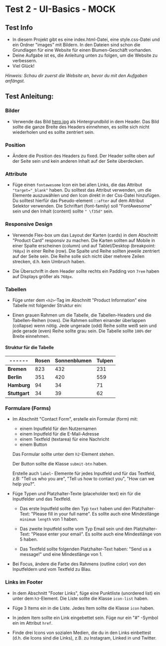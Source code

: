 # Test 2 - UI-Basics - MOCK

## Test Info
 
* In diesem Projekt gibt es eine index.html-Datei, eine style.css-Datei und ein Ordner "images" mit Bildern. In den Dateien sind schon die Grundlagen für eine Website für einen Blumen-Geschäft vorhanden.
* Deine Aufgabe ist es, die Anleitung unten zu folgen, um die Website zu verbessern. 
* Viel Glück! 

 *Hinweis: Schau dir zuerst die Website an, bevor du mit den Aufgaben anfängst.*

## Test Anleitung: 

### Bilder 
* Verwende das Bild [hero.jpg](./solution/images/hero.jpg) als Hintergrundbild in dem Header. Das Bild sollte die ganze Breite des Headers einnehmen, es sollte sich nicht wiederholen und es sollte zentriert sein.  

### Position
* Ändere die  Position des Headers zu fixed. Der Header sollte oben auf der Seite sein und kein anderen Inhalt auf der Seite überdecken. 

### Attribute
*  Füge einen `fontawesome` Icon ein bei allen Links, die das Attribut `"target="_blank"` haben. Du solltest das Attribut verwenden, um die Elemente  auszuwählen  und den Icon direkt in der Css-Datei hinzufügen. Du solltest hierfür das Pseudo-element `::after` auf dem Attribut Selektor verwenden. Die Schriftart (font-family) soll "FontAwesome"  sein und den Inhalt (content) sollte `" \f35d"` sein.

### Responsive Design
* Verwende Flex-box um das Layout der Karten  (cards) in dem Abschnitt "Product Card" responsiv zu machen. Die Karten sollten auf Mobile in einer Spalte erscheinen (column) und auf Tablet/Desktop (breakpoint: `768px`) in einer Reihe (row).  Die Spalte und Reihe sollten jeweile zentriert auf der Seite sein. Die Reihe solle sich nicht über mehrere Zeilen strecken, d.h. kein Umbruch haben. 

* Die Überschrift in dem  Header sollte rechts ein Padding  von `7rem` haben auf Displays größer als `768px`.

### Tabellen
* Füge unter dem `<h2>`-Tag im Abschnitt "Product Information" eine Tabelle mit folgender Struktur ein: 


* Einen grauen Rahmen um die Tabelle, die Tabellen-Headers und die Tabellen-Reihen (rows). Die Rahmen sollten einander überlappen (collapse) wenn nötig. Jede ungerade (odd) Reihe sollte weiß sein und jede gerade (even) Reihe sollte grau sein. Die Tabelle sollte `100%` der Breite einnehmen.

#### Struktur für die Tabelle 
|------|Rosen|Sonnenblumen|Tulpen|
|-----------|------|----|-------|
|**Bremen**|823|432|231|
|**Berlin**|351|420|559|
|**Hamburg**|94|34|71|
|**Stuttgart**|34|39|62|

### Formulare (Forms)

* Im Abschnitt "Contact Form", erstelle ein Formular (form) mit: 

  - einem  Inputfeld für den Nutzernamen
  - einem Inputfeld für die E-Mail-Adresse 
  - einem Textfeld (textarea) für eine Nachricht
  - einem Button 
  
  Das Formular sollte unter dem `h2`-Element stehen.

  Der Button sollte die Klasse `submit-btn` haben. 
  
  Erstelle auch  `label`- Elemente für jedes Inputfeld und für das Textfeld, z.B: "Tell us who you are", "Tell us how to contact you", "How can we help you?".


* Füge Typen und Platzhalter-Texte (placeholder text) ein für die Inputfelder und das Textfeld. 
  - Das erste Inputfeld sollte den Typ `text` haben und den Platzhalter-Text: "Please fill in your full name". Es sollte auch eine Mindestlänge `minimum length` von 1 haben.

  - Das zweite Inputfeld sollte vom Typ Email sein und den Platzhalter-Text: "Please enter your email". Es sollte auch eine Mindestlänge von 5 haben. 
  -  Das Textfeld sollte folgenden Platzhalter-Text haben: "Send us a message!" und eine Mindestlänge von 1.
* Bei  Focus, ändere die Farbe des Rahmens (outline color) von den Inputfeldern und vom Textfeld zu Blau.

### Links im Footer  
* In dem Abschnitt "Footer Links", füge eine Punktliste (unordered list) ein unter dem  `h3`-Element. Die Liste sollte die Klasse `icon-list` haben. 

- Füge 3 Items ein in die Liste. Jedes Item sollte die Klasse `icon` haben.

- In jedem  Item sollte ein Link eingebettet sein. Füge nur ein "#" -Symbol  ein im Attribut  `href`. 

- Finde drei Icons von sozialen Medien, die du in den Links einbettest (d.h. die Icons sind die Links), z.B. zu Instagram, Linked in und Twitter.

